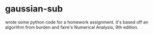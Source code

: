 gaussian-sub
============

wrote some python code for a homework assignment. it's based off an algorithm from burden and faire's Numerical Analysis, 9th edition. 
